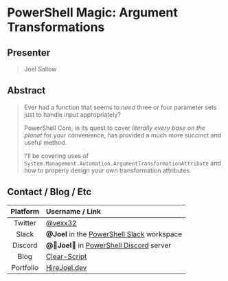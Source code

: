 ﻿# PowerShell Magic: Argument Transformations

## Presenter

> Joel Sallow

## Abstract

> Ever had a function that seems to _need_ three or four parameter sets just to handle input appropriately?
>
> PowerShell Core, in its quest to cover _literally every base on the planet_ for your convenience, has provided a much more succinct and useful method.
>
> I'll be covering uses of `System.Management.Automation.ArgumentTransformationAttribute` and how to properly design your own transformation attributes.

## Contact / Blog / Etc

| Platform  | Username / Link                                       |
| :-------: | :---------------------------------------------------- |
|  Twitter  | [@vexx32][twitter]                                    |
|   Slack   | **@Joel** in the [PowerShell Slack][slack] workspace  |
|  Discord  | **@🌸Joel🌸** in [PowerShell Discord][discord] server |
|   Blog    | [Clear-Script][blog]                                  |
| Portfolio | [HireJoel.dev][hirejoel]                              |

<!-- LINKS -->
[twitter]: https://twitter.com/vexx32
[slack]: https://aka.ms/psslack
[discord]: https://aka.ms/psdiscord
[blog]: https://vexx32.github.io
[hirejoel]: https://hirejoel.dev

